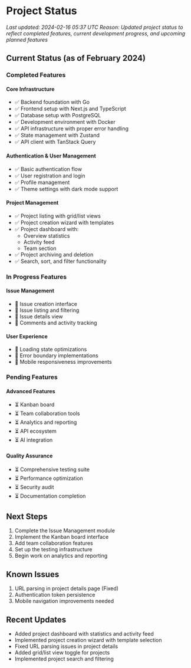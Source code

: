 # Project Status

_Last updated: 2024-02-16 05:37 UTC_
_Reason: Updated project status to reflect completed features, current development progress, and upcoming planned features_

## Current Status (as of February 2024)

### Completed Features

#### Core Infrastructure
- ✅ Backend foundation with Go
- ✅ Frontend setup with Next.js and TypeScript
- ✅ Database setup with PostgreSQL
- ✅ Development environment with Docker
- ✅ API infrastructure with proper error handling
- ✅ State management with Zustand
- ✅ API client with TanStack Query

#### Authentication & User Management
- ✅ Basic authentication flow
- ✅ User registration and login
- ✅ Profile management
- ✅ Theme settings with dark mode support

#### Project Management
- ✅ Project listing with grid/list views
- ✅ Project creation wizard with templates
- ✅ Project dashboard with:
  - Overview statistics
  - Activity feed
  - Team section
- ✅ Project archiving and deletion
- ✅ Search, sort, and filter functionality

### In Progress Features

#### Issue Management
- 🔄 Issue creation interface
- 🔄 Issue listing and filtering
- 🔄 Issue details view
- 🔄 Comments and activity tracking

#### User Experience
- 🔄 Loading state optimizations
- 🔄 Error boundary implementations
- 🔄 Mobile responsiveness improvements

### Pending Features

#### Advanced Features
- ⏳ Kanban board
- ⏳ Team collaboration tools
- ⏳ Analytics and reporting
- ⏳ API ecosystem
- ⏳ AI integration

#### Quality Assurance
- ⏳ Comprehensive testing suite
- ⏳ Performance optimization
- ⏳ Security audit
- ⏳ Documentation completion

## Next Steps

1. Complete the Issue Management module
2. Implement the Kanban board interface
3. Add team collaboration features
4. Set up the testing infrastructure
5. Begin work on analytics and reporting

## Known Issues

1. URL parsing in project details page (Fixed)
2. Authentication token persistence
3. Mobile navigation improvements needed

## Recent Updates

- Added project dashboard with statistics and activity feed
- Implemented project creation wizard with template selection
- Fixed URL parsing issues in project details
- Added grid/list view toggle for projects
- Implemented project search and filtering 